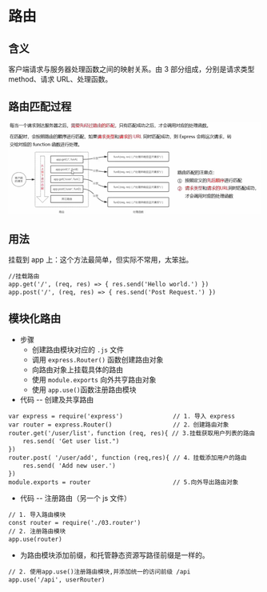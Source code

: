 # 路由

## 含义

客户端请求与服务器处理函数之间的映射关系。由 3 部分组成，分别是请求类型 method、请求 URL、处理函数。

## 路由匹配过程

![avatar](/images/路由.png)

## 用法

挂载到 app 上：这个方法最简单，但实际不常用，太笨拙。

```
//挂载路由
app.get('/', (req, res) => { res.send('Hello world.') })
app.post('/', (req, res) => { res.send('Post Request.') })
```

## 模块化路由

- 步骤
  - 创建路由模块对应的 `.js` 文件
  - 调用 `express.Router()` 函数创建路由对象
  - 向路由对象上挂载具体的路由
  - 使用 `module.exports` 向外共亨路由对象
  - 使用 `app.use()`函数注册路由模块
- 代码 -- 创建及共享路由

```
var express = require('express')              // 1. 导入 express
var router = express.Router()                 // 2．创建路由对象
router.get('/user/list'，function (req, res){ // 3.挂载获取用户列表的路由
    res.send( 'Get user list.")
})
router.post( '/user/add', function (req,res){ // 4．挂载添加用户的路由
    res.send( 'Add new user.')
})
module.exports = router                       // 5.向外导出路由对象
```

- 代码 -- 注册路由（另一个 js 文件）

```
// 1. 导入路由模块
const router = require('./03.router')
// 2. 注册路由模块
app.use(router)
```

- 为路由模块添加前缀，和托管静态资源写路径前缀是一样的。

```
// 2. 使用app.use()注册路由模块,并添加统一的访问前级 /api
app.use('/api', userRouter)
```
